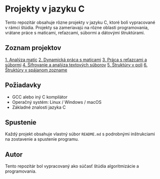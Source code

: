 # Projekty v jazyku C

Tento repozitár obsahuje rôzne projekty v jazyku C, ktoré boli vypracované v rámci štúdia. Projekty sa zameriavajú na rôzne oblasti programovania, vrátane práce s maticami, reťazcami, súbormi a dátovými štruktúrami.

## Zoznam projektov

[1. Analýza matíc](https://github.com/petrovcik159/Projekty/tree/main/C/Anal%C3%BDza%20mat%C3%ADc)
[2. Dynamická práca s maticami]()
[3. Práca s reťazcami a súbormi]()
[4. Šifrovanie a analýza textových súborov]()
[5. Štruktúry v poli]()
[6. Štruktúry v spájanom zozname]()


## Požiadavky
- GCC alebo iný C kompilátor
- Operačný systém: Linux / Windows / macOS
- Základné znalosti jazyka C

## Spustenie
Každý projekt obsahuje vlastný súbor `README.md` s podrobnými inštrukciami na zostavenie a spustenie programu.

## Autor
Tento repozitár bol vypracovaný ako súčasť štúdia algoritmizácie a programovania.
